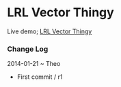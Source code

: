 LRL Vector Thingy
=================

Live demo; [LRL Vector Thingy]( http://theo-armour.github.io/cookbook/lrl-vector-thingy/index.html )

 
### Change Log

2014-01-21 ~ Theo

* First commit / r1
